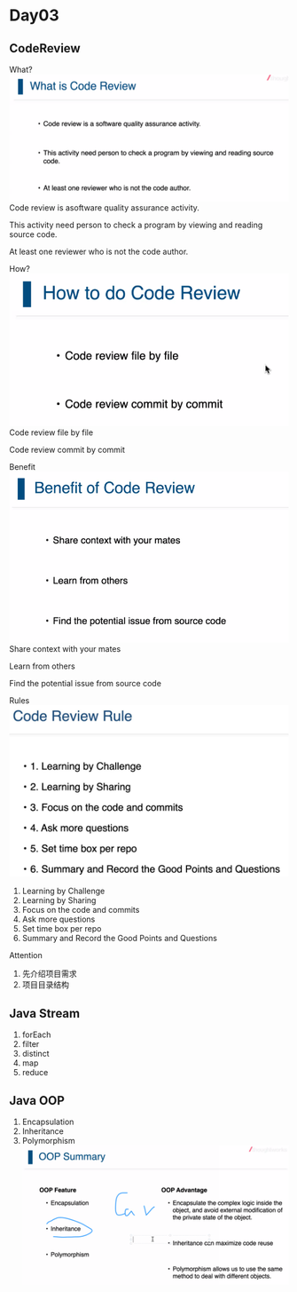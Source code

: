 # Day03

## CodeReview

What?
![codeReview](assests/photo01.png)
Code review is asoftware quality assurance activity.

This activity need person to check a program by viewing and reading source code.

At least one reviewer who is not the code author.

How?
![codeReview](assests/photo02png.png)
Code review file by file

Code review commit by commit

Benefit
![codeReview](assests/photo03.png)
Share context with your mates

Learn from others

Find the potential issue from source code

Rules
![codeReview](assests/photo04.png)

1. Learning by Challenge
2. Learning by Sharing
3. Focus on the code and commits
4. Ask more questions
5. Set time box per repo
6. Summary and Record the Good Points and Questions

Attention

1. 先介绍项目需求
2. 项目目录结构

## Java Stream

1. forEach
2. filter
3. distinct
4. map
5. reduce

## Java OOP

1. Encapsulation
2. Inheritance
3. Polymorphism
![OOP](assests/photo05.png)
